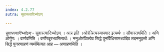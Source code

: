 ```yaml
---
index: 4.2.77
sutra: सुवास्त्वादिभ्योऽण्

---
```

_सुवास्त्वादिभ्योऽण्_ - सुवास्त्वादिभ्योऽण् । अञ इति ।ओर॑ञित्यस्यापवाद इत्यर्थः । सौवास्तवमिति । अणि ओर्गुणः । वार्णवमिति । वर्णोरदूरभवमित्यर्थः । ननुओर॑ञित्येव सिद्धे पुनर्विधिसामर्थ्यादेव तदननुवृत्तौ अणि सिद्धे पुनरण्ग्रहणं व्यर्थमित्यत आह — अण्ग्रहणमिति । 
